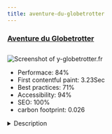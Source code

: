 ```yaml
---
title: aventure-du-globetrotter
---
```


<div style="height: 3rem">
  <a href="https://www.y-globetrotter.fr"><h3>Aventure du Globetrotter</h3></a>
</div>
<img loading="lazy" src="/images/thumbs/y-globetrotter.fr.jpg" alt="Screenshot of y-globetrotter.fr" />
<ul>
  <li>Performace: 84%</li>
  <li>
    First contentful paint:
    3.23Sec
  </li>
  <li>Best practices: 71%</li>
  <li>Accessibility: 94%</li>
  <li>SEO: 100%</li>
  <li>carbon footprint: 0.026</li>
</ul>
<details>
  <summary>Description</summary>
  <p>Adventures of a Globetrotter is dedicated to travel in different countries of the world.
Prepare your backpack and test your general knowledge about travel and go on an adventure. Emotions through 35000 photosThis site use yootheme template.</p>
</details>

